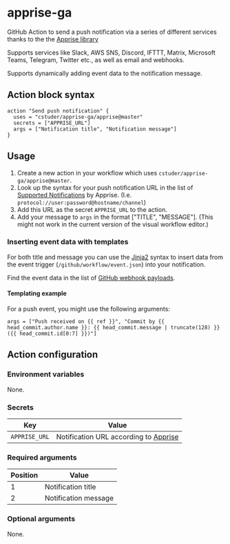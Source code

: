 # apprise-ga

GitHub Action to send a push notification via a series of different services thanks to the the [Apprise library](https://github.com/caronc/apprise)

Supports services like Slack, AWS SNS, Discord, IFTTT, Matrix, Microsoft Teams, Telegram, Twitter etc., as well as email and webhooks.

Supports dynamically adding event data to the notification message.

## Action block syntax

```hcl
action "Send push notification" {
  uses = "cstuder/apprise-ga/apprise@master"
  secrets = ["APPRISE_URL"]
  args = ["Notification title", "Notification message"]
}
```

## Usage

1. Create a new action in your workflow which uses `cstuder/apprise-ga/apprise@master`.
1. Look up the syntax for your push notification URL in the list of [Supported Notifications](https://github.com/caronc/apprise#supported-notifications) by Apprise. (I.e. `protocol://user:password@hostname/channel`)
1. Add this URL as the secret `APPRISE_URL` to the action.
1. Add your message to `args` in the format ["TITLE", "MESSAGE"]. (This might not work in the current version of the visual workflow editor.)

### Inserting event data with templates

For both title and message you can use the [Jinja2](http://jinja.pocoo.org) syntax to insert data from the event trigger (`/github/workflow/event.json`) into your notification.

Find the event data in the list of [GitHub webhook payloads](https://developer.github.com/v3/activity/events/types/).

#### Templating example

For a push event, you might use the following arguments:

`args = ["Push received on {{ ref }}", "Commit by {{ head_commit.author.name }}: {{ head_commit.message | truncate(128) }} ({{ head_commit.id[0:7] }})"]`

## Action configuration

### Environment variables

None.

### Secrets

Key|Value
---|---
`APPRISE_URL`|Notification URL according to [Apprise](https://github.com/caronc/apprise#supported-notifications)

### Required arguments

Position|Value
---|---
1|Notification title
2|Notification message

### Optional arguments

None.
